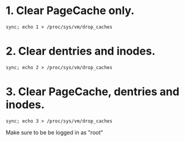 # 1. Clear PageCache only.
```
sync; echo 1 > /proc/sys/vm/drop_caches
```

# 2. Clear dentries and inodes.
```
sync; echo 2 > /proc/sys/vm/drop_caches
```

# 3. Clear PageCache, dentries and inodes.
```
sync; echo 3 > /proc/sys/vm/drop_caches 
```
Make sure to be be logged in as "root"